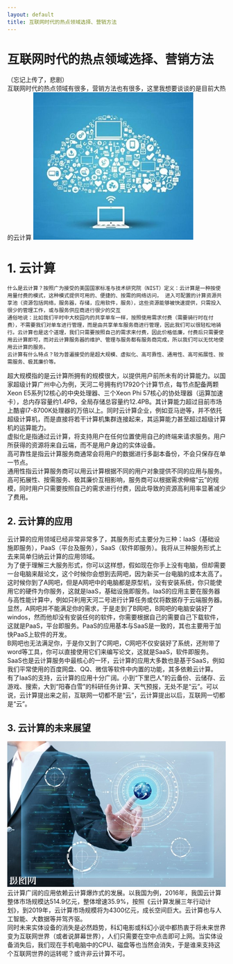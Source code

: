 ```yaml
---
layout: default
title: 互联网时代的热点领域选择、营销方法
---
```

# 互联网时代的热点领域选择、营销方法
（忘记上传了，悲剧）  
互联网时代的热点领域有很多，营销方法也有很多，这里我想要谈谈的是目前大热的云计算
![](images\lab17_images\cloud.jpg)
# 1. 云计算
	什么是云计算？按照广为接受的美国国家标准与技术研究院（NIST）定义：云计算是一种按使用量付费的模式，这种模式提供可用的、便捷的、按需的网络访问， 进入可配置的计算资源共享池（资源包括网络，服务器，存储，应用软件，服务），这些资源能够被快速提供，只需投入很少的管理工作，或与服务供应商进行很少的交互
	通俗地说：比如我们平时中大校园内的共享单车一样，按照使用需求付费（需要骑行时在付费），不需要我们对单车进行管理，而是由共享单车服务商进行管理，因此我们可以很轻松地骑行。云计算也是这个道理，我们只需要按照自己的需求来付费，因此价格低廉，付费后只需要使用云计算即可，而对云计算服务器的维护、管理与服务都有服务商完成，所以我们可以无忧地使用云计算的服务。
	云计算有什么特点？较为普遍接受的是超大规模、虚拟化、高可靠性、通用性、高可拓展性、按需服务、极其廉价等。
超大规模指的是云计算所拥有的规模很大，以提供用户前所未有的计算能力。以国家超级计算广州中心为例，天河二号拥有约17920个计算节点，每节点配备两颗Xeon E5系列12核心的中央处理器、三个Xeon Phi 57核心的协处理器（运算加速卡），总内存容量约1.4PB，全局存储总容量约12.4PB。其计算能力超过目前市场上酷睿I7-8700K处理器的万倍以上。同时云计算企业，例如亚马逊等，并不依托超级计算机，而是直接将若干计算机集群连接起来，其运算能力甚至超过超级计算机的运算能力。  
虚拟化是指通过云计算，将支持用户在任何位置使用自己的终端来请求服务。用户所获得的资源将来自云端，而不是用户身边的实体设备。    
高可靠性是指云计算服务商通常会将用户的数据进行多副本备份，不会只保存在单一节点。    
通用性指云计算服务商可以用云计算根据不同的用户对象提供不同的应用与服务。  
高可拓展性、按需服务、极其廉价互相影响，服务商可以根据需求伸缩“云”的规模，同时用户只需要按照自己的需求进行付费，因此导致的资源高利用率显著减少了费用。


## 2. 云计算的应用
云计算的应用领域已经非常非常多了，其服务形式主要分为三种：IaaS（基础设施即服务），PaaS（平台及服务），SaaS（软件即服务）。我将从三种服务形式上去来简单归纳云计算的应用领域。  
为了便于理解三大服务形式，你可以这样想，假如现在你手上没有电脑，但却需要一台电脑来敲论文，这个时候你会想到去网吧，因为新买一台电脑的成本太高了。  
这时候你到了A网吧，但是A网吧中的电脑都是原型机，没有安装系统，你只能使用它的硬件为你服务，这就是IaaS，基础设施即服务。IaaS的应用主要在服务器与高性能计算中，例如只利用天河二号进行计算任务或仅将数据存于云端服务器。  
显然，A网吧并不能满足你的需求，于是走到了B网吧，B网吧的电脑安装好了windos，然而他却没有安装任何的软件，你需要根据自己的需要自己下载软件，这就是PaaS，平台即服务。PaaS的应用基本与SaaS是一致的，其也主要用于加快PaaS上软件的开发。  
B网吧也无法满足你，于是你又到了C网吧，C网吧不仅安装好了系统，还附带了word等工具，你可以直接使用它们来编写论文，这就是SaaS，软件即服务。SaaS也是云计算服务中最核心的一环，云计算的应用大多数也是基于SaaS，例如我们平常使用的百度网盘、QQ、微信等软件中内置的功能，其多依赖云计算。  
有了IaaS的支持，云计算的应用十分广阔。小到“下里巴人”的云备份、云储存、云游戏、搜索，大到“阳春白雪”的科研任务计算、天气预报，无处不是“云”。可以说，云计算提出来之前，互联网一切都不是“云”，云计算提出以后，互联网一切都是“云”。

## 3. 云计算的未来展望
![](images\lab17_images\run.jpg)
云计算广阔的应用依赖云计算爆炸式的发展。以我国为例，2016年，我国云计算整体市场规模达514.9亿元，整体增速35.9%，按照《云计算发展三年行动计划》，到2019年，云计算市场规模将为4300亿元，成长空间巨大。云计算也与人工智能、大数据等并驾齐驱。  
同时未来实体设备的消失是必然趋势，科幻电影或科幻小说中都热衷于将未来世界变为互联网世界（或者说屏幕世界），人们只需要在空中点击即可上网。当实体设备消失后，我们现在手机电脑中的CPU、磁盘等也当然会消失，于是谁来支持这个互联网世界的运转呢？或许非云计算不可。

